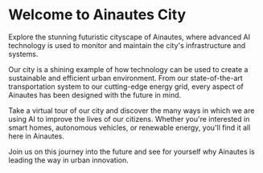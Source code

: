 <!--font:Poppins-->

# Welcome to Ainautes City

Explore the stunning futuristic cityscape of Ainautes, where advanced AI technology is used to monitor and maintain the city's infrastructure and systems. 

Our city is a shining example of how technology can be used to create a sustainable and efficient urban environment. From our state-of-the-art transportation system to our cutting-edge energy grid, every aspect of Ainautes has been designed with the future in mind.

Take a virtual tour of our city and discover the many ways in which we are using AI to improve the lives of our citizens. Whether you're interested in smart homes, autonomous vehicles, or renewable energy, you'll find it all here in Ainautes.

Join us on this journey into the future and see for yourself why Ainautes is leading the way in urban innovation.

<!--

Write me markdown content of website with wallpaper:

"A futuristic cityscape where Ainautes use advanced AI technology to monitor and maintain the city's infrastructure and systems."

The header of the page should not be copy of the text but rather a real content of the website which is using this wallpaper.


---


# Welcome to Ainautes City

Explore the stunning futuristic cityscape of Ainautes, where advanced AI technology is used to monitor and maintain the city's infrastructure and systems. 

Our city is a shining example of how technology can be used to create a sustainable and efficient urban environment. From our state-of-the-art transportation system to our cutting-edge energy grid, every aspect of Ainautes has been designed with the future in mind.

Take a virtual tour of our city and discover the many ways in which we are using AI to improve the lives of our citizens. Whether you're interested in smart homes, autonomous vehicles, or renewable energy, you'll find it all here in Ainautes.

Join us on this journey into the future and see for yourself why Ainautes is leading the way in urban innovation.


---


Write me a Google font which is best fitting for the website.

Pick from the list:
- Playfair Display
- Roboto
- Great Vibes
- Montserrat
- Poppins
- Creepster
- Exo 2
- Lobster
- Open Sans
- Lato
- Dancing Script
- IBM Plex Sans
- Cinzel
- Cabin
- Orbitron
- Cinzel Decorative
- Barlow Condensed
- Cormorant Garamond
- Inter
- Alegreya
- Futura
- Raleway


Write just the font name nothing else.


---


Poppins

-->
